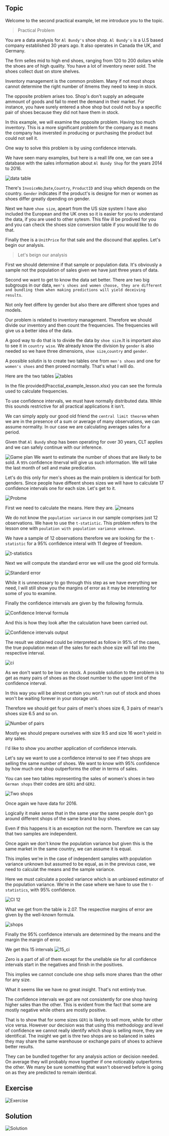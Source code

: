 ## Topic

Welcome to the second practical example, let me introduce you to the topic.

> Practical Problem

 You are a data analysis for `Al Bundy's` shoe shop. `Al Bundy's` is a U.S based company established 30 years ago. It also operates in Canada the UK, and Germany.

 The firm selles mid to high end shoes, ranging from 120 to 200 dollars while the shoes are of high quality. You have a lot of inventory never sold. The shoes collect dust on store shelves.

 Inventory management is the common problem. Many if not most shops cannot determine the right number of itmems they need to keep in stock. 
 
 The opposite problem arises too. Shop's don't supply an adequate ammount of goods and fail to meet the demand in their market. For instance, you have surely entered a shoe shop but could not buy a specific pair of shoes because they did not have them in stock.


In this example, we will examine the opposite problem. Having too much inventory. This is  a more significant problem for the company as it means the company has inversted in producing or purchasing the product but could not sell it.

One way to solve this problem is by using confidence intervals.

We have seen many examples, but here is a reall life one, we can see a database with the sales information about `Al Bundy Shop` for the years 2014 to 2016.

![data table](./imgs/table_data.png)

There's `InvoiceNo`,`Date`,`Country`, `ProductID` and `Shop` which depends on the country. `Gender` indicates if the product's is designe for men or women as shoes differ greatly dpending on gender.

Next we have `shoe size`, apeart from the US size system I have also included the European and the UK ones so it is easier for you to understand the data, if you are used to other sytesm. This filw ill be prodived for you and you can check the shoes size conversion table if you would like to do that.

Finally thee is a `UnitPrice` for that sale and the discound that applies. Let's begin our analysis.

> Let's beign our analysis

First we should determine if that sample or population data. It's obviously a sample not the population of sales given we have just three years of data.

Second we want to get to know the data set better. There are two big subgroups in our data, `men's shoes and women choose, they are different and bundling them when making predictions will yield deceiving results`.

Not only feet differe by gender but also there are different shoe types and models.


Our problem is related to inventory management. Therefore we should divide our inventory and then count the frequencies. The frequencies  will give us a better idea of the data.

A good way to do that is to divide the data by `shoe size`.It is important also to see it in `country wise`. We already know the division by `gender` is also needed so we have three dimensions, `shoe size`,`country` and `gender`.

A possible solutin is to create two tables one from `men's shoes` and one for `women's shoes` and then proeed normally. That's what I will do.


Here are the two tables
![tables](./imgs/tables.png)

In the file provided(Pracctial_example_lesson.xlsx) you can see the formula used to calculate frequencies.

To use confidence intervals, we must have normally distributed data. While this sounds restrictive for all practical applications it isn't.

We can simply apply our good old friend the `central limit theorem` when we are in the presence of a sum or average of many observations, we can assume normality. In our case we are calculating averages sales for a period.

Given that `Al Bundy` shop has been operating for over 30 years, CLT applies and we can safely  continue  with our inference.

![Game plan](./imgs/game_plan.png)
We want to estimate the number of shoes that are likely to be sold. A `95%` confidence itnerval will give us such information. We will take the last month of sell and make predication.


Let's do this only for men's shoes as the main problem is identical for both genders. Since people have diffeent shoes sizes we will have to calculate 17 confidence intervals one for each size. Let's get to it.

![Probme](./imgs/problem.png)


First we need to calculate the means. Here they are.
![means](./imgs/means.png)

We do not know the `population variance` in our sample comprises just 12 observations. We have to use the `t-statistic`. This problem refers to the lesson one with `poulation with population variance unknown`.

We have a sample of 12 observations therefore we are looking for the `t-statistic` for a 95% confidence interal with 11 degree of freedom.

![t-statistics](./imgs/t_statistics.png)

Next we will compute the standard error we will use the good old formula.

![Standard error](./imgs/standard_error.png)

While it is unnecessary to go through this step as we have everything we need, I will still show you the margins of error as it may be interesting for some of you to examine.

Finally the confidence intervals are given by the following formula.

![Confidence Interval formula](./imgs/confidence_iterval_formula.png)

And this is how they look after the calculation have been carried out.

![Confidence intervals output](./imgs/ci_outputs.png)

The result we obtained could be interpreted as follow in 95% of the cases, the true population mean of the sales for each shoe size will fall into the respective interval. 

![ci](./imgs/ci.png)

As we don't want to be low on stock. A possible solution to the problem is to get as many pairs of shoes as the closet number to the upper limit of the confidence interval.


In this way you will be almost certain you won't run out of stock and shoes won't be waiting forever in your storage unit.

Therefore we should get four pairs of men's shoes size 6, 3 pairs of mean's shoes size 6.5 and so on.

![Number of pairs](./imgs/number_of_pairs.png)

Mostly we should prepare ourselves with size 9.5 and size 16 won't yield in any sales.


I'd like to show you another application of confidence intervals.

Let's say we want to use a confidence interval to see if two shops are selling the same number of shoes. We want to know with 95% confidence by how much one shop outperforms the other in terms of sales.

You can see two tables representing the sales of women's shoes in two `German shops` their codes are `GER1` and `GER2`.

![Two shops](./imgs/two_shops.png)

Once again we have data for 2016.

Logically it make sense that in the same year the same people don't go around different shops of the same brand to buy shoes.

Even if this happens it is an exception not the norm. Therefore we can say that two samples are independent.

Once again we don't know the population variance but given this is the same market in the same country, we can assume it is equal.

This implies we're in the case of independent samples with population variance unknown but assumed to be equal, as in the previous case, we need to calculat the means and the sample variance.


Here we must calculate a pooled variance which is an unbiased estimator of the population variance. We're in the case where we have to use the `t-statistics`, with 95% confidence.

![CI 12](./imgs/ci_12.png)

What we get from the table is 2.07. The respective margins of error are given by the well-known formula.

![shops](./imgs/shops.png)

Finally the 95% confidence intervals are determined by the means and the margin the margin of error.

We get this 15 intervals
![15_ci](./imgs/ci_15.png)

Zero is a part of all of them except for the unellable sie for all confidence intervals start in the negatives and finish in the positives.

This implies we cannot conclude one shop sells more shares than the other for any size.

What it seems like we have no great insight. That's not entirely true.

The confidence intervals we got are not consistently for one shop having higher sales than the other. This is evident from the fact that some are mostly negative while others are mostly positive.


That is to show that for some sizes `GER1` is likely to sell more, while for other vice versa. However our decision was that using this methodology and level of confidence we cannot really identify which shop is selling more, they are identifical. The insight we get is thre two shops are so balanced in sales they may share the same warehouse or exchange pairs of shoes to achieve better results.

They can be bundled together for any analysis action or decision needed. On average they will probably move together if one noticeably outperforms the other.
We many be sure something that wasn't observed before is going on as they are predicted to remain identical.


## Exercise
![Exercise](./imgs/exercise.png)


## Solution
![Solution](./imgs/solution.png)




